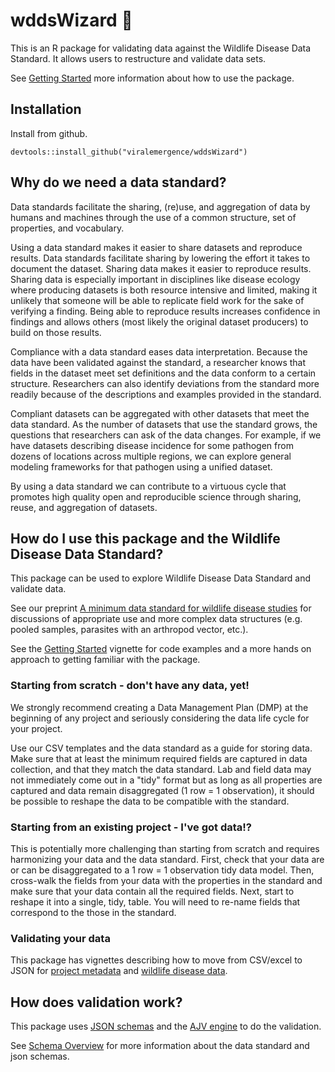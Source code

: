 # wddsWizard 🧙 

This is an R package for validating data against the Wildlife Disease Data Standard. 
It allows users to restructure and validate data sets. 

See [Getting Started]([articles/wddsWizard.html](https://viralemergence.github.io/wddsWizard/articles/wddsWizard.html)) more information about how to use the package. 

## Installation

Install from github.

```
devtools::install_github("viralemergence/wddsWizard")
```

## Why do we need a data standard?

Data standards facilitate the sharing, (re)use, and aggregation of data by
humans and machines through the use of a common structure, set of properties, and vocabulary. 

Using a data standard makes it easier to share datasets and reproduce results. Data standards facilitate sharing by lowering the effort it takes to document the dataset. 
Sharing data makes it easier to reproduce results. 
Sharing data is especially important in disciplines like disease ecology where producing datasets is both resource intensive and limited, making it unlikely that someone will be able to replicate field work for the sake of verifying a finding.
Being able to reproduce results increases confidence in findings and allows others (most likely the original dataset producers) to build on those results. 

Compliance with a data standard eases data interpretation. 
Because the data have been validated against the standard, a researcher knows that fields in the dataset meet set definitions and the data conform to a certain structure. 
Researchers can also identify deviations from the standard more readily because of the descriptions and examples provided in the standard.

Compliant datasets can be aggregated with other datasets that meet the data standard.
As the number of datasets that use the standard grows, the questions that researchers can ask of the data changes.
For example, if we have datasets describing disease incidence for some pathogen from dozens of locations across multiple regions, we can explore general modeling frameworks for that pathogen using a unified dataset. 

By using a data standard we can contribute to a virtuous cycle that promotes high quality open and reproducible science through sharing, reuse, and aggregation of datasets. 

## How do I use this package and the Wildlife Disease Data Standard?

This package can be used to explore Wildlife Disease Data Standard and validate data. 

See our preprint [A minimum data standard for wildlife disease studies](https://doi.org/10.32942/X2TW4J) for discussions of appropriate use and  more complex data structures (e.g. pooled samples, parasites with an arthropod vector, etc.).

See the [Getting Started](https://viralemergence.github.io/wddsWizard/articles/wddsWizard.html) vignette for code examples and a more hands on approach to getting familiar with the package.

### Starting from scratch - don't have any data, yet!

We strongly recommend creating a Data Management Plan (DMP) at the beginning of any project and seriously considering the data life cycle for your project.

Use our CSV templates and the data standard as a guide for storing data. 
Make sure that at least the minimum required fields are captured in data collection, and that they match the data standard.
Lab and field data may not immediately come out in a "tidy" format but as long as all properties are captured and data remain disaggregated (1 row = 1 observation), it should be possible to reshape the data to be compatible with the standard.


### Starting from an existing project - I've got data!?

This is potentially more challenging than starting from scratch and requires harmonizing your data and the data standard.
First, check that your data are or can be disaggregated to a 1 row = 1 observation tidy data model. 
Then, cross-walk the fields from your data with the properties in the standard and make sure that your data contain all the required fields. 
Next, start to reshape it into a single, tidy, table.
You will need to re-name fields that correspond to the those in the standard. 

### Validating your data

This package has vignettes describing how to move from CSV/excel to JSON for
[project metadata](https://viralemergence.github.io/wddsWizard/articles/project_metadata.html) and [wildlife disease data](https://viralemergence.github.io/wddsWizard/articles/disease_data.html).

## How does validation work?

This package uses [JSON schemas](https://json-schema.org/) and the [AJV engine](https://ajv.js.org/) to do the validation.

See [Schema Overview](https://viralemergence.github.io/wddsWizard/articles/schema_overview.html) for more information about the data standard and json schemas.


